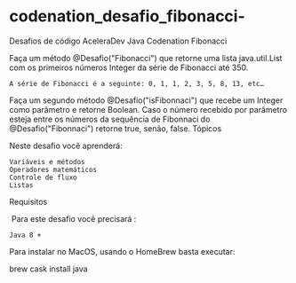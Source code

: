 # codenation_desafio_fibonacci-
Desafios de código AceleraDev Java Codenation
Fibonacci

Faça um método @Desafio("Fibonacci") que retorne uma lista java.util.List com os primeiros números Integer da série de Fibonacci até 350.

    A série de Fibonacci é a seguinte: 0, 1, 1, 2, 3, 5, 8, 13, etc…

Faça um segundo método @Desafio("isFibonnaci") que recebe um Integer como parâmetro e retorne Boolean. Caso o número recebido por parâmetro esteja entre os números da sequência de Fibonnaci do @Desafio("Fibonnaci") retorne true, senão, false.
Tópicos

Neste desafio você aprenderá:

    Variáveis e métodos
    Operadores matemáticos
    Controle de fluxo
    Listas

Requisitos

​ Para este desafio você precisará :

    Java 8 +

Para instalar no MacOS, usando o HomeBrew basta executar:

brew cask install java
